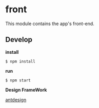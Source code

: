 # front
This module contains the app's front-end.

## Develop
**install**

`$ npm install`

**run**

`$ npm start`

**Design FrameWork**

[antdesign](https://ant.design)
